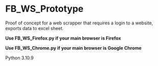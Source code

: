 # FB_WS_Prototype
Proof of concept for a web scrapper that requires a login to a website, exports data to excel sheet.

<b>Use FB_WS_Firefox.py if your main browser is Firefox</b>

<b>Use FB_WS_Chrome.py if your main browser is Google Chrome</b>

Python 3.10.9
